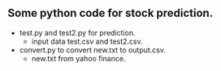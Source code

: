 ## Some python code for stock prediction.
- test.py and test2.py for prediction.
    - input data test.csv and test2.csv.
- convert.py to convert new.txt to output.csv.
    - new.txt from yahoo finance.
